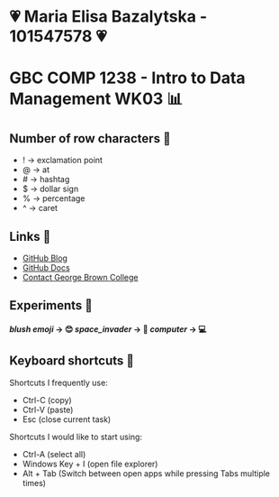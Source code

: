 # 💗 Maria Elisa Bazalytska - 101547578 💗

# GBC COMP 1238 - Intro to Data Management WK03 📊

## Number of row characters 📂

- ! -> exclamation point 
- @ -> at
- \# -> hashtag
- $ -> dollar sign
- % -> percentage
- ^ -> caret

## Links 📂

- [GitHub Blog](https://github.blog/developer-skills/github/github-protips-tips-tricks-hacks-and-secrets-from-lee-reilly/)
- [GitHub Docs](https://docs.github.com/en/get-started/writing-on-github/getting-started-with-writing-and-formatting-on-github/basic-writing-and-formatting-syntax)
- [Contact George Brown College](https://www.georgebrown.ca/about/contact)

  
## Experiments 📂
<!--Italics--> 
#### *blush emoji* -> 😊  *space_invader* -> 👾  *computer* -> 💻


## Keyboard shortcuts 📂
Shortcuts I frequently use: 
- Ctrl-C (copy)
- Ctrl-V (paste)
- Esc (close current task)

Shortcuts I would like to start using: 
- Ctrl-A (select all)
- Windows Key + I (open file explorer)
- Alt + Tab (Switch between open apps while pressing Tabs multiple times)

